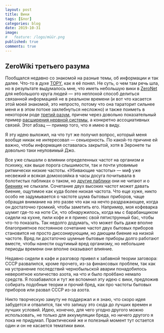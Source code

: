 ```yaml
---
layout: post
title: Вики
tags: [Блог]
categories: blog
date: 2019-10-31
image:
#   feature: /logo/müür.png
published: true
comments: true
---
```

## ZeroWiki третьего разума

Пообщался недавно со знакомой на разные темы, об информации и так далее. Что-то в духе [TOPY][1], как я её понял. Не суть, о чем там речь шла, но в результате выдумалось мне, что иметь небольшую вики в [ZeroNet][2] для небольшого круга людей — это неплохой способ делиться связанной информацией не  в реальном времени (и вот что касается этой моей знакомой, это непросто, потому что она тараторит сильнее меня и в этом потоке захлебнуться несложно) и также поиметь в некотором роде [третий разум][3], причем через довольно показательный пример [расширения нервной системы][4], а конкретно ассоциативных связей. Этот абзац — пример того, что я имею в виду.

Я эту идею выложил, на что тут же получил вопрос, который меня вообще никак не интересовал — секьюрность. По какой-то причине ей важно, чтобы информация оставалась закрытой, хотя в Зеронете ты довольно таки неуловимый Джо.

Все уже слышали о влиянии определенных частот на организм и психику, как выше порога слышимости, так и почти уловимые ритмически низкие частоты. «Убивающие частоты» — миф уже несвежий и всякая домохозяйка в часы досуга почитывала в болотистых пабликах о таком, но [другие паблики][5] они не читают и о [биениях][6] не слыхали. Сочетание двух высоких частот может давать биение, ощутимое как куда более низкая частота. Что еще хуже, никто особо не задумывается о частоте шума бытовых приборов, чаще обращая внимание на это разве что как на нечто раздражающее, когда он достаточно громкий, чтобы заметить его. Например, моя кофеварка шумит где-то на ноте Си, что обнаружилось, когда мы с барабанщиком сидели на кухне, пили кофе и я принес свой пятиструнный бас, чтобы что-то показать. Так недолго додумать, что может быть даже вполне благоприятное постоянное сочетание частот двух бытовых приборов становится не просто диссонирующим, но дающим биение на низкой частоте. Вряд ли достаточно шумные бытовые приборы долго работают вместе, чтобы нанести ощутимый вред организму, но небольшие периоды времени они вполне оказывают влияние.

Недавно сидели в кафе и разговор привел к забавной теории заговора: СССР развалился, кроме прочего, из-за финансовых проблем, так как на устранение последствий чернобыльской аварии понадобилось невероятное количество азота, на что и было проёбано немало средств. Я позабавился и тут же вспомнил эту идею с вики, предложив собирать подобные теории и прочий бред, как про частоты бытовых приборов или развал СССР из-за азота.

Никто творческую замуту не поддержал и я знаю, что скоро идея забудется и отвалится, так что запишу это сюда до лучших времен и лучших условий.
Идею, конечно, для чего угодно другого можно использовать, не только для аккумуляции бреда, но ничего другого я пока не придумал.
Практический же и полезный момент тут остается один и он не касается тематики вики.

[1]:https://en.wikipedia.org/wiki/Thee_Temple_ov_Psychick_Youth
[2]:https://ru.wikipedia.org/wiki/ZeroNet
[3]:https://en.wikipedia.org/wiki/The_Third_Mind
[4]:https://ru.wikipedia.org/wiki/%D0%9F%D0%BE%D0%BD%D0%B8%D0%BC%D0%B0%D0%BD%D0%B8%D0%B5_%D0%BC%D0%B5%D0%B4%D0%B8%D0%B0
[5]:https://vk.com/xenharmony
[6]:https://ru.wikipedia.org/wiki/%D0%91%D0%B8%D0%B5%D0%BD%D0%B8%D1%8F
